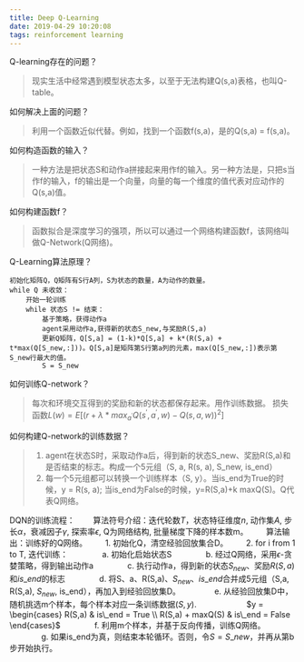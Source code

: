 ```yaml
---
title: Deep Q-Learning
date: 2019-04-29 10:20:08
tags: reinforcement learning
---
```


Q-learning存在的问题？
> 现实生活中经常遇到模型状态太多，以至于无法构建Q(s,a)表格，也叫Q-table。

如何解决上面的问题？
> 利用一个函数近似代替。例如，找到一个函数f(s,a)，是的Q(s,a) = f(s,a)。

如何构造函数的输入？
> 一种方法是把状态S和动作a拼接起来用作f的输入。另一种方法是，只把s当作f的输入，f的输出是一个向量，向量的每一个维度的值代表对应动作的Q(s,a)值。

如何构建函数f？
> 函数拟合是深度学习的强项，所以可以通过一个网络构建函数f，该网络叫做Q-Network(Q网络)。

Q-Learning算法原理？

    初始化矩阵Q，Q矩阵有S行A列，S为状态的数量，A为动作的数量。
    while Q 未收敛：
        开始一轮训练
        while 状态S != 结束：
            基于策略，获得动作a
            agent采用动作a,获得新的状态S_new,与奖励R(S,a)
            更新Q矩阵，Q[S,a] = (1-k)*Q[S,a] + k*(R(S,a) + t*max(Q[S_new,:]))。Q[S,a]是矩阵第S行第a列的元素，max(Q[S_new,:])表示第S_new行最大的值。
            S = S_new

如何训练Q-network？
> 每次和环境交互得到的奖励和新的状态都保存起来。用作训练数据。
> 损失函数$L(w)=E[(r +{\lambda}*max_{a^{'}}Q(s^{'},a^{'},w)-Q(s,a,w))^{2}]$

如何构建Q-network的训练数据？
>1. agent在状态S时，采取动作a后，得到新的状态S_new、奖励R(S,a)和是否结束的标志。构成一个5元组（S, a, R(s, a), S_new, is_end）
>2. 每一个5元组都可以转换一个训练样本（S, y）。当is_end为True的时候，y = R(s, a); 当is_end为False的时候，y=R(S,a)+k maxQ(S)。Q代表Q网络。


DQN的训练流程：
&emsp;&emsp;算法符号介绍：迭代轮数$T$，状态特征维度$n$, 动作集$A$, 步长$\alpha$，衰减因子$\gamma$, 探索率$\epsilon$, Q为网络结构, 批量梯度下降的样本数m。
&emsp;&emsp;算法输出：训练好的Q网络。
&emsp;&emsp;1. 初始化Q，清空经验回放集合D。
&emsp;&emsp;2. for i from 1 to T, 迭代训练：
&emsp;&emsp;&emsp;&emsp;a. 初始化启始状态S
&emsp;&emsp;&emsp;&emsp;b. 经过Q网络，采用$\epsilon$-贪婪策略，得到输出动作a
&emsp;&emsp;&emsp;&emsp;c. 执行动作a，得到新的状态$S_{new}$、奖励$R(S,a)$和$is\_end$的标志
&emsp;&emsp;&emsp;&emsp;d. 将S、a、R(S,a)、$S_{new}$、$is\_end$合并成5元组（S,a, R(S,a), $S_{new}$, is_end），再加入到经验回放集D。
&emsp;&emsp;&emsp;&emsp;e. 从经验回放集D中，随机挑选m个样本，每个样本对应一条训练数据$(S,y)$.
&emsp;&emsp;&emsp;&emsp;&emsp;&emsp;$y = \begin{cases}  
R(S,a) & is\_end = True \\
R(S,a) + maxQ(S) & is\_end = False
\end{cases}$
&emsp;&emsp;&emsp;&emsp;f. 利用m个样本，并基于反向传播，训练Q网络。
&emsp;&emsp;&emsp;&emsp;g. 如果is_end为真，则结束本轮循环。否则，令$S=S\_new$，并再从第b步开始执行。
